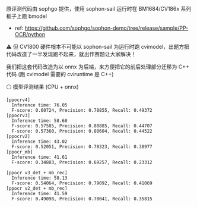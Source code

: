 原评测代码由 sophgo 提供，使用 sophon-sail 运行时在 BM1684/CV186x 系列板子上跑 bmodel
  - ref: https://github.com/sophgo/sophon-demo/tree/release/sample/PP-OCR/python  

⚠ 但 CV1800 硬件根本不可能以 sophon-sail 为运行时跑 cvimodel，出题方把代码改造了一半发现跑不起来，就出作赛题让大家解决！

我们把这套代码改造为以 onnx 为后端，来方便把它的前后处理部分迁移为 C++ 代码 (跑 cvimodel 需要的 cviruntime 是 C++)


⚪ 模型评测结果 (CPU + onnx)

```
[ppocrv4]
  Inference time: 76.05
  F-score: 0.60724, Precision: 0.78855, Recall: 0.49372
[ppocrv3]
  Inference time: 58.68
  F-score: 0.57585, Precision: 0.80885, Recall: 0.44707
  F-score: 0.57360, Precision: 0.80604, Recall: 0.44522
[ppocrv2]
  Inference time: 43.02
  F-score: 0.52051, Precision: 0.78323, Recall: 0.38977
[ppocr_mb]
  Inference time: 41.61
  F-score: 0.34883, Precision: 0.69257, Recall: 0.23312

[ppocr v3_det + mb_rec]
  Inference time: 58.13
  F-score: 0.54064, Precision: 0.79092, Recall: 0.41069
[ppocr v2_det + mb_rec]
  Inference time: 41.59
  F-score: 0.49098, Precision: 0.78041, Recall: 0.35815
```
